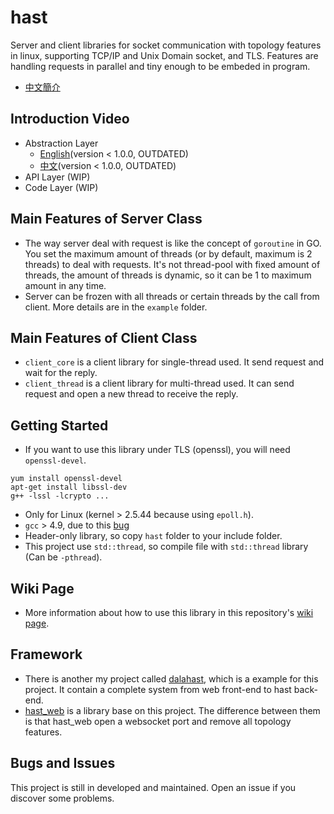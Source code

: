 # hast

Server and client libraries for socket communication with topology features in linux, supporting TCP/IP and Unix Domain socket, and TLS. Features are handling requests in parallel and tiny enough to be embeded in program. 

* [中文簡介](https://github.com/hn12404988/hast/blob/master/README_Chinese.md)

## Introduction Video

* Abstraction Layer
  - [English](https://www.youtube.com/watch?v=EpoL8mSOA6E)(version < 1.0.0, OUTDATED)
  - [中文](https://www.youtube.com/watch?v=G41F7xHC2bs)(version < 1.0.0, OUTDATED)
* API Layer (WIP)
* Code Layer (WIP)

## Main Features of Server Class

* The way server deal with request is like the concept of `goroutine` in GO. You set the maximum amount of threads (or by default, maximum is 2 threads) to deal with requests. It's not thread-pool with fixed amount of threads, the amount of threads is dynamic, so it can be 1 to maximum amount in any time. 
* Server can be frozen with all threads or certain threads by the call from client. More details are in the `example` folder. 

## Main Features of Client Class

* `client_core` is a client library for single-thread used. It send request and wait for the reply.
* `client_thread` is a client library for multi-thread used. It can send request and open a new thread to receive the reply.

## Getting Started

* If you want to use this library under TLS (openssl), you will need `openssl-devel`.
```
yum install openssl-devel
apt-get install libssl-dev
g++ -lssl -lcrypto ...
```
* Only for Linux (kernel > 2.5.44 because using `epoll.h`). 
* `gcc` > 4.9, due to this [bug](https://gcc.gnu.org/bugzilla/show_bug.cgi?id=54562)
* Header-only library, so copy `hast` folder to your include folder.
* This project use `std::thread`, so compile file with `std::thread` library (Can be `-pthread`).

## Wiki Page

* More information about how to use this library in this repository's [wiki page](https://github.com/hn12404988/hast/wiki).

## Framework

* There is another my project called [dalahast](https://github.com/hn12404988/dalahast), which is a example for this project. It contain a complete system from web front-end to hast back-end.
* [hast_web](https://github.com/hn12404988/hast_web) is a library base on this project. The difference between them is that hast_web open a websocket port and remove all topology features.

## Bugs and Issues

This project is still in developed and maintained. Open an issue if you discover some problems.
